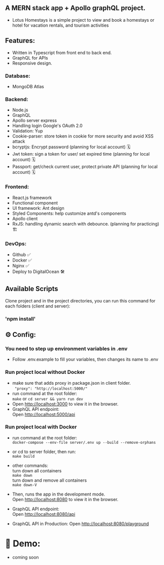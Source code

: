 ## A MERN stack app + Apollo graphQL project.

- Lotus Homestays is a simple project to view and book a homestays or hotel for vacation rentals, and tourism activities

## Features:

- Written in Typescript from front end to back end.
- GraphQL for APIs
- Responsive design.

### Database:

- MongoDB Atlas

### Backend:

- Node.js
- GraphQL
- Apollo server express
- Handling login Google's OAuth 2.0
- Validation: Yup
- Cookie-parser: store token in cookie for more security and avoid XSS attack
- bcryptjs: Encrypt password (planning for local account) :spiral_calendar:
- Jwt token: sign a token for user/ set expired time (planning for local account) :spiral_calendar:
- Passport: get/check current user, protect private API (planning for local account) :spiral_calendar:

### Frontend:
- React.js framework
- Functional component
- UI framework: Ant design
- Styled Components: help customize antd's components
- Apollo client
- RxJS: handling dynamic search with debounce. (planning for practicing) :building_construction:

### DevOps:
- Github :white_check_mark:
- Docker :white_check_mark:
- Nginx :white_check_mark:
- Deploy to DigitalOcean :hammer_and_wrench:

## Available Scripts

Clone project and in the project directories, you can run this command for each folders (client and server):

### 'npm install'

## :gear: Config:
### You need to step up environment variables in .env
- Follow .env.example to fill your variables, then changes its name to .env
### Run project local without Docker
- make sure that adds proxy in package.json in client folder.\
  ` "proxy": "http://localhost:5000/"`
- run command at the root folder:\
 `make` or `cd server && yarn run dev`
- Open [http://localhost:3000](http://localhost:3000) to view it in the browser.
- GraphQL API endpoint:\
  Open [http://localhost:5000/api](http://localhost:5000/api)
### Run project local with Docker
- run command at the root folder:\
`docker-compose --env-file server/.env up --build --remove-orphans`
- or cd to server folder, then run:\
`make build`
- other commands:\
  turn down all containers\
  `make down`\
  turn down and remove all containers\
  `make down-V`

- Then, runs the app in the development mode.\
  Open [http://localhost:8080](http://localhost:8080) to view it in the browser.

- GraphQL API endpoint:\
  Open [http://localhost:8080/api](http://localhost:8080/api)
- GraphQL API in Production:
  Open [http://localhost:8080/playground](http://localhost:8080/playground)

# :pray: Demo:

- coming soon

